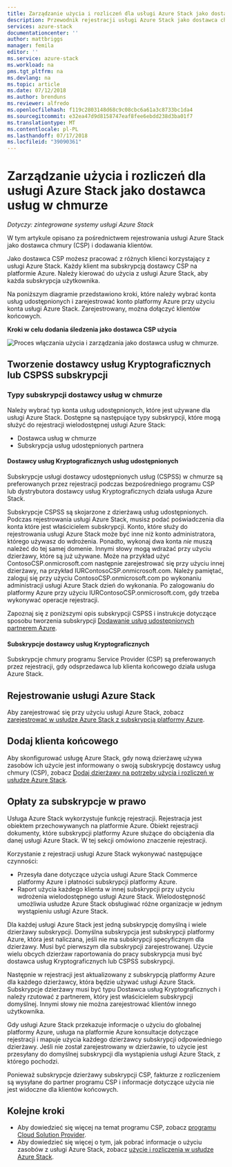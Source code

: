 ```yaml
---
title: Zarządzanie użycia i rozliczeń dla usługi Azure Stack jako dostawca usług w chmurze | Dokumentacja firmy Microsoft
description: Przewodnik rejestracji usługi Azure Stack jako dostawca chmury (CSP) i dodawania klientów na potrzeby rozliczeń.
services: azure-stack
documentationcenter: ''
author: mattbriggs
manager: femila
editor: ''
ms.service: azure-stack
ms.workload: na
pms.tgt_pltfrm: na
ms.devlang: na
ms.topic: article
ms.date: 07/12/2018
ms.author: brenduns
ms.reviewer: alfredo
ms.openlocfilehash: f119c2803148d68c9c08cbc6a61a3c8733bc1da4
ms.sourcegitcommit: e32ea47d9d8158747eaf8fee6ebdd238d3ba01f7
ms.translationtype: MT
ms.contentlocale: pl-PL
ms.lasthandoff: 07/17/2018
ms.locfileid: "39090361"
---
```

# <a name="manage-usage-and-billing-for-azure-stack-as-a-cloud-service-provider"></a>Zarządzanie użycia i rozliczeń dla usługi Azure Stack jako dostawca usług w chmurze 

*Dotyczy: zintegrowane systemy usługi Azure Stack*

W tym artykule opisano za pośrednictwem rejestrowania usługi Azure Stack jako dostawca chmury (CSP) i dodawania klientów.

Jako dostawca CSP możesz pracować z różnych klienci korzystający z usługi Azure Stack. Każdy klient ma subskrypcją dostawcy CSP na platformie Azure. Należy kierować do użycia z usługi Azure Stack, aby każda subskrypcja użytkownika.

Na poniższym diagramie przedstawiono kroki, które należy wybrać konta usług udostępnionych i zarejestrować konto platformy Azure przy użyciu konta usługi Azure Stack. Zarejestrowany, można dołączyć klientów końcowych.

**Kroki w celu dodania śledzenia jako dostawca CSP użycia**

![Proces włączania użycia i zarządzania jako dostawca usług w chmurze.](media\azure-stack-add-manage-billing-as-a-csp\process-add-useage-as-a-csp.png)

## <a name="create-a-csp-or-cspss-subscription"></a>Tworzenie dostawcy usług Kryptograficznych lub CSPSS subskrypcji

### <a name="cloud-service-provider-subscription-types"></a>Typy subskrypcji dostawcy usług w chmurze

Należy wybrać typ konta usług udostępnionych, które jest używane dla usługi Azure Stack. Dostępne są następujące typy subskrypcji, które mogą służyć do rejestracji wielodostępnej usługi Azure Stack:

 - Dostawca usług w chmurze 
 - Subskrypcja usług udostępnionych partnera 

#### <a name="csp-shared-services"></a>Dostawcy usług Kryptograficznych usług udostępnionych

Subskrypcje usługi dostawcy udostępnionych usług (CSPSS) w chmurze są preferowanych przez rejestracji podczas bezpośredniego programu CSP lub dystrybutora dostawcy usług Kryptograficznych działa usługa Azure Stack.

Subskrypcje CSPSS są skojarzone z dzierżawą usług udostępnionych. Podczas rejestrowania usługi Azure Stack, musisz podać poświadczenia dla konta które jest właścicielem subskrypcji. Konto, które służy do rejestrowania usługi Azure Stack może być inne niż konto administratora, którego używasz do wdrożenia. Ponadto, wykonaj dwa konta *nie* muszą należeć do tej samej domenie. Innymi słowy mogą wdrażać przy użyciu dzierżawy, które są już używane. Może na przykład użyć ContosoCSP.onmicrosoft.com następnie zarejestrować się przy użyciu innej dzierżawy, na przykład IURContosoCSP.onmicrosoft.com. Należy pamiętać, zaloguj się przy użyciu ContosoCSP.onmicrosoft.com po wykonaniu administracji usługi Azure Stack dzień do wykonania. Po zalogowaniu do platformy Azure przy użyciu IURContosoCSP.onmicrosoft.com, gdy trzeba wykonywać operacje rejestracji.

Zapoznaj się z poniższymi opis subskrypcji CSPSS i instrukcje dotyczące sposobu tworzenia subskrypcji [Dodawanie usług udostępnionych partnerem Azure](https://msdn.microsoft.com/partner-center/shared-services).

#### <a name="csp-subscriptions"></a>Subskrypcje dostawcy usług Kryptograficznych

Subskrypcje chmury programu Service Provider (CSP) są preferowanych przez rejestracji, gdy odsprzedawca lub klienta końcowego działa usługa Azure Stack.

## <a name="register-azure-stack"></a>Rejestrowanie usługi Azure Stack

Aby zarejestrować się przy użyciu usługi Azure Stack, zobacz [zarejestrować w usłudze Azure Stack z subskrypcją platformy Azure](azure-stack-registration.md).

## <a name="add-end-customer"></a>Dodaj klienta końcowego

Aby skonfigurować usługę Azure Stack, gdy nową dzierżawę używa zasobów ich użycie jest informowany o swoją subskrypcję dostawcy usług chmury (CSP), zobacz [Dodaj dzierżawy na potrzeby użycia i rozliczeń w usłudze Azure Stack](azure-stack-csp-howto-register-tenants.md).

## <a name="charge-the-right-subscriptions"></a>Opłaty za subskrypcje w prawo

Usługa Azure Stack wykorzystuje funkcję rejestracji. Rejestracja jest obiektem przechowywanych na platformie Azure. Obiekt rejestracji dokumenty, które subskrypcji platformy Azure służące do obciążenia dla danej usługi Azure Stack. W tej sekcji omówiono znaczenie rejestracji.

Korzystanie z rejestracji usługi Azure Stack wykonywać następujące czynności:
 - Przesyła dane dotyczące użycia usługi Azure Stack Commerce platformy Azure i płatności subskrypcji platformy Azure.
 - Raport użycia każdego klienta w innej subskrypcji przy użyciu wdrożenia wielodostępnego usługi Azure Stack. Wielodostępność umożliwia usłudze Azure Stack obsługiwać różne organizacje w jednym wystąpieniu usługi Azure Stack.

Dla każdej usługi Azure Stack jest jedną subskrypcję domyślną i wiele dzierżawy subskrypcji. Domyślna subskrypcja jest subskrypcji platformy Azure, która jest naliczana, jeśli nie ma subskrypcji specyficznym dla dzierżawy. Musi być pierwszym dla subskrypcji zarejestrowanej. Użycie wielu obcych dzierżaw raportowania do pracy subskrypcja musi być dostawca usług Kryptograficznych lub CSPSS subskrypcji.

Następnie w rejestracji jest aktualizowany z subskrypcją platformy Azure dla każdego dzierżawcy, która będzie używać usługi Azure Stack. Subskrypcje dzierżawy musi być typu Dostawca usług Kryptograficznych i należy rzutować z partnerem, który jest właścicielem subskrypcji domyślnej. Innymi słowy nie można zarejestrować klientów innego użytkownika.

Gdy usługi Azure Stack przekazuje informacje o użyciu do globalnej platformy Azure, usługa na platformie Azure konsultacje dotyczące rejestracji i mapuje użycia każdego dzierżawcy subskrypcji odpowiedniego dzierżawy. Jeśli nie został zarejestrowany w dzierżawie, to użycie jest przesyłany do domyślnej subskrypcji dla wystąpienia usługi Azure Stack, z którego pochodzi.

Ponieważ subskrypcje dzierżawy subskrypcji CSP, fakturze z rozliczeniem są wysyłane do partner programu CSP i informacje dotyczące użycia nie jest widoczne dla klientów końcowych.

## <a name="next-steps"></a>Kolejne kroki

 - Aby dowiedzieć się więcej na temat programu CSP, zobacz [programu Cloud Solution Provider](https://partnercenter.microsoft.com/en-us/partner/programs).
 - Aby dowiedzieć się więcej o tym, jak pobrać informacje o użyciu zasobów z usługi Azure Stack, zobacz [użycie i rozliczenia w usłudze Azure Stack](azure-stack-billing-and-chargeback.md).
